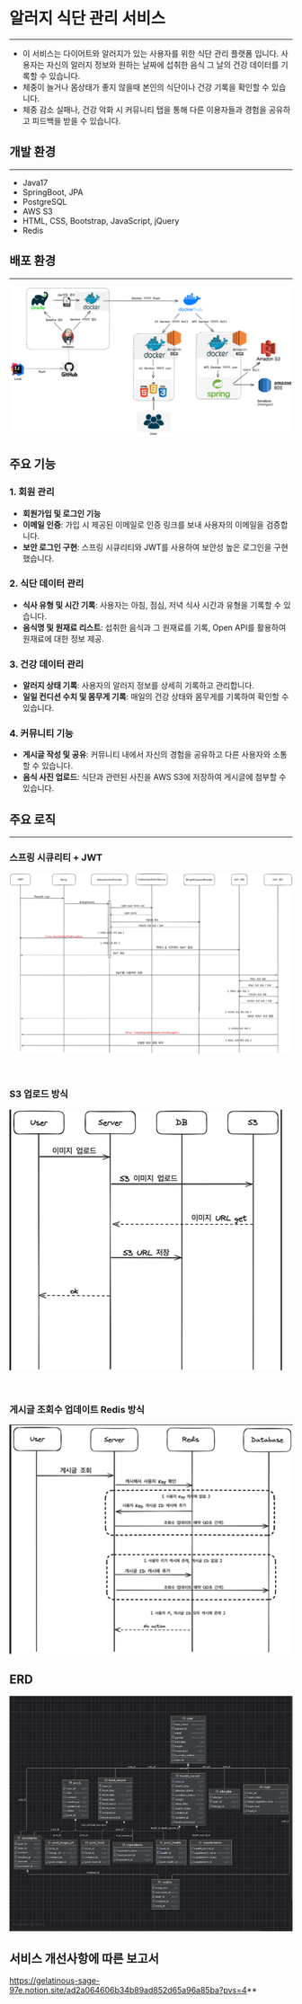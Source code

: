 # 알러지 식단 관리 서비스

---

- 이 서비스는 다이어트와 알러지가 있는 사용자를 위한 식단 관리 플랫폼 입니다. 사용자는 자신의 알러지 정보와 원하는 날짜에 섭취한 음식 그 날의 건강 데이터를 기록할 수 있습니다.
- 체중이 늘거나 몸상태가 좋지 않을때 본인의 식단이나 건강 기록을 확인할 수 있습니다. 
- 체중 감소 실패나, 건강 악화 시 커뮤니티 탭을 통해 다른 이용자들과 경험을 공유하고 피드백을 받을 수 있습니다.

## 개발 환경

---
- Java17
- SpringBoot, JPA
- PostgreSQL
- AWS S3
- HTML, CSS, Bootstrap, JavaScript, jQuery
- Redis

## 배포 환경

---
![img.png](image/CICD.png)


## 주요 기능

### 1. 회원 관리
- **회원가입 및 로그인 기능**
- **이메일 인증**: 가입 시 제공된 이메일로 인증 링크를 보내 사용자의 이메일을 검증합니다.
- **보안 로그인 구현**: 스프링 시큐리티와 JWT를 사용하여 보안성 높은 로그인을 구현했습니다.

### 2. 식단 데이터 관리
- **식사 유형 및 시간 기록**: 사용자는 아침, 점심, 저녁 식사 시간과 유형을 기록할 수 있습니다.
- **음식명 및 원재료 리스트**: 섭취한 음식과 그 원재료를 기록, Open API를 활용하여 원재료에 대한 정보 제공.

### 3. 건강 데이터 관리
- **알러지 상태 기록**: 사용자의 알러지 정보를 상세히 기록하고 관리합니다.
- **일일 컨디션 수치 및 몸무게 기록**: 매일의 건강 상태와 몸무게를 기록하여 확인할 수 있습니다.

### 4. 커뮤니티 기능
- **게시글 작성 및 공유**: 커뮤니티 내에서 자신의 경험을 공유하고 다른 사용자와 소통할 수 있습니다.
- **음식 사진 업로드**: 식단과 관련된 사진을 AWS S3에 저장하여 게시글에 첨부할 수 있습니다.

## 주요 로직

---

### 스프링 시큐리티 + JWT
![img.png](image/springSecurity.png)

<br>

### S3 업로드 방식
![img.png](image/s3upload.png)

<br>

### 게시글 조회수 업데이트 Redis 방식
![img.png](image/views_redis.png)

## ERD

![img.png](image/ERD_image.png)


## 서비스 개선사항에 따른 보고서
https://gelatinous-sage-97e.notion.site/ad2a064606b34b89ad852d65a96a85ba?pvs=4**
